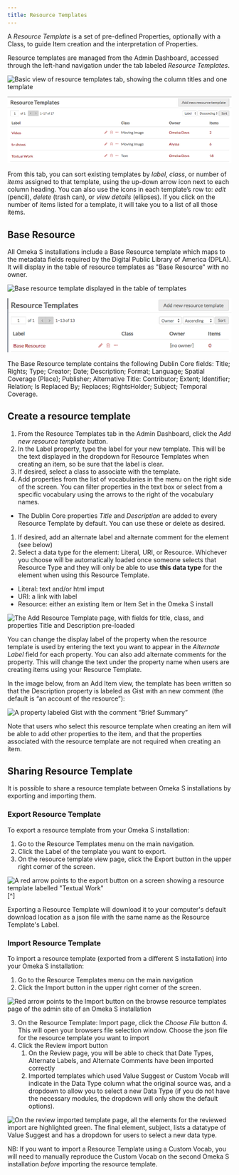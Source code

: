 ```yaml
---
title: Resource Templates
---
```


A *Resource Template* is a set of pre-defined Properties, optionally with a Class, to guide Item creation and the interpretation of Properties. 

Resource templates are managed from the Admin Dashboard, accessed through the left-hand navigation under the tab labeled *Resource Templates*. 

![Basic view of resource templates tab, showing the column titles and one template]({{site.url}}{{site.baseurl}}/content/contentfiles/templates_browse.png)

![Basic view of resource templates tab, showing the column titles and one template](/content/contentfiles/templates_browse.png)

From this tab, you can sort existing templates by *label*, *class*, or number of *items* assigned to that template, using the up-down arrow icon next to each column heading. You can also use the icons in each template’s row to: *edit* (pencil), *delete* (trash can), or *view details* (ellipses). If you click on the number of items listed for a template, it will take you to a list of all those items. 

## Base Resource
All Omeka S installations include a Base Resource template which maps to the metadata fields required by the Digital Public Library of America (DPLA). It will display in the table of resource templates as "Base Resource" with no owner. 

![Base resource template displayed in the table of templates]({{site.url}}{{site.baseurl}}/content/contentfiles/templates_base1.png)

![Base resource template displayed in the table of templates](/content/contentfiles/templates_base1.png)

The Base Resource template contains the following Dublin Core fields: Title; Rights; Type; Creator; Date; Description; Format; Language; Spatial Coverage (Place); Publisher; Alternative Title: Contributor; Extent; Identifier; Relation; Is Replaced By; Replaces; RightsHolder; Subject; Temporal Coverage.

## Create a resource template
1. From the Resource Templates tab in the Admin Dashboard, click the *Add new resource template* button.
1. In the Label property, type the label for your new template. This will be the text displayed in the dropdown for Resource Templates when creating an item, so be sure that the label is clear.
1. If desired, select a class to associate with the template.
1. Add properties from the list of vocabularies in the menu on the right side of the screen. You can filter properties in the text box or select from a specific vocabulary using the arrows to the right of the vocabulary names. 
  - The Dublin Core properties *Title* and *Description* are added to every Resource Template by default. You can use these or delete as desired.
1. If desired, add an alternate label and alternate comment for the element (see below)
1. Select a data type for the element: Literal, URI, or Resource. Whichever you choose will be automatically loaded once someone selects that Resource Type and they will only be able to use **this data type** for the element when using this Resource Template.
  - Literal: text and/or html imput
  - URI: a link with label
  - Resource: either an existing Item or Item Set in the Omeka S install

![The Add Resource Template page, with fields for title, class, and properties Title and Description pre-loaded]({{site.url}}{{site.baseurl}}/content/contentfiles/templates_add.png)

You can change the display label of the property when the resource template is used by entering the text you want to appear in the *Alternate Label* field for each property. You can also add alternate comments for the property. This will change the text under the property name when users are creating items using your Resource Template. 

In the image below, from an Add Item view, the template has been written so that the Description property is labeled as Gist with an new comment (the default is “an account of the resource”): 

![A property labeled Gist with the comment “Brief Summary”]({{site.url}}{{site.baseurl}}/content/contentfiles/templates_label.png)

Note that users who select this resource template when creating an item will be able to add other properties to the item, and that the properties associated with the resource template are not required when creating an item.

## Sharing Resource Template
It is possible to share a resource template between Omeka S installations by exporting and importing them.

### Export Resource Template
To export a resource template from your Omeka S installation:
1. Go to the Resource Templates menu on the main navigation.
2. Click the Label of the template you want to export.
3. On the resource template view page, click the Export button in the upper right corner of the screen.

![A red arrow points to the export button on a screen showing a resource template labelled "Textual Work"]({{site.url}}{{site.baseurl}}/content/contentfiles/templates_export.png)[^]

Exporting a Resource Template will download it to your computer's default download location as a json file with the same name as the Resource Template's Label.

### Import Resource Template
To import a resource template (exported from a different S installation) into your Omeka S installation:  

1. Go to the Resource Templates menu on the main navigation
2. Click the Import button in the upper right corner of the screen.

![Red arrow points to the Import button on the browse resource templates page of the admin site of an Omeka S installation]({{site.url}}{{site.baseurl}}/content/contentfiles/templates_import1.png)

3. On the Resource Template: Import page, click the *Choose File* button
	4. This will open your browsers file selection window. Choose the json file for the resource template you want to import
5. Click the Review import button
	1. On the Review page, you will be able to check that Date Types, Alternate Labels, and Alternate Comments have been imported correctly
	2. Imported templates which used Value Suggest or Custom Vocab will indicate in the Data Type column what the original source was, and a dropdown to allow you to select a new Data Type (if you do not have the necessary modules, the dropdown will only show the default options).

![On the review imported template page, all the elements for the reviewed import are highlighted green. The final element, subject, lists a datatype of Value Suggest and has a dropdown for users to select a new data type.]({{site.url}}{{site.baseurl}}/content/contentfiles/templates_import2.png)

NB: If you want to import a Resource Template using a Custom Vocab, you will need to manually reproduce the Custom Vocab on the second Omeka S installation *before* importing the resource template.

